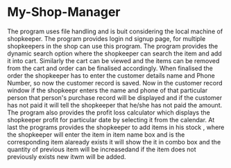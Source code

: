 # My-Shop-Manager
The program uses file handling and is buit considering the local machine of shopkeeper.
The program provides login nd signup page, for multiple shopkeepers in the shop can use this program.
The program provides the dynamic search option where the shopkeeper can search the item and add it into cart.
Similarly the cart can be viewed and the items can be removed from the cart and order can be finalised accordingly.
When finalised the order the shopkeeper has to enter the customer details name and Phone Number, so now the customer record is saved.
Now in the customer record window if the shopkeepr enters the name and phone of that particular person 
that person's purchase record will be displayed and if the customer has not paid it will tell the shopkeeper that he/she has not paid the amount.
The program also provides the profit loss calculator which displays the shopkeeper profit for particular date by selecting it from the calendar.
At last the programs provides the shopkeeper to add items in his stock , where the shopkeeper will enter the item in item name box and is the corresponding item alaready exists it will show the it in combo box and the quantity
of previous item will be increasedand if the item does not previously exists new itwm will be added.
